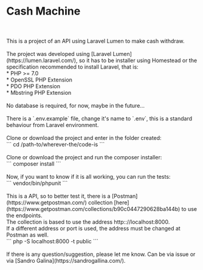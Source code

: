 # Cash Machine
<br>
<br>
This is a project of an API using Laravel Lumen to make cash withdraw.
<br>
<br>
The project was developed using [Laravel Lumen](https://lumen.laravel.com/), so it has to be installer using Homestead or the specification recommended to install Laravel, that is:<br>
* PHP >= 7.0<br>
* OpenSSL PHP Extension<br>
* PDO PHP Extension<br>
* Mbstring PHP Extension<br>
<br>
No database is required, for now, maybe in the future...<br> 
<br>
There is a `.env.example` file, change it's name to `.env`, this is a standard behaviour from Laravel environment.<br>
<br>
Clone or download the project and enter in the folder created:<br>
```
cd /path-to/wherever-the/code-is
```  
<br>
<br>
Clone or download the project and run the composer installer:<br>
```
composer install
```  
<br>
<br>
Now, if you want to know if it is all working, you can run the tests:<br>
```
vendor/bin/phpunit
```  
<br>
<br>
This is a API, so to better test it, there is a [Postman](https://www.getpostman.com/) collection [here](https://www.getpostman.com/collections/b90c0447290628ba144b) to use the endpoints.<br> 
The collection is based to use the address http:://localhost:8000.<br>
If a different address or port is used, the address must be changed at Postman as well.<br>
```
php -S localhost:8000 -t public
```    
<br>
<br>
If there is any question/suggestion, please let me know. Can be via issue or via [Sandro Galina](https://sandrogallina.com/).<br>